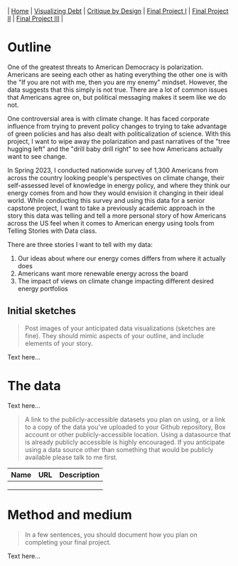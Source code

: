 | [Home](https://ncbartel.github.io/Portfolio/) | [Visualizing Debt](visualizing-government-debt) | [Critique by Design](critique-by-design) | [Final Project I](final-project-part-one) | [Final Project II](final-project-part-two) | [Final Project III](final-project-part-three) |


# Outline

One of the greatest threats to American Democracy is polarization. Americans are seeing each other as hating everything the other one is with the "If you are not with me, then you are my enemy" mindset. However, the data suggests that this simply is not true. There are a lot of common issues that Americans agree on, but political messaging makes it seem like we do not. 

One controversial area is with climate change. It has faced corporate influence from trying to prevent policy changes to trying to take advantage of green policies and has also dealt with politicalization of science. With this project, I want to wipe away the polarization and past narratives of the "tree hugging left" and the "drill baby drill right" to see how Americans actually want to see change. 

In Spring 2023, I conducted nationwide survey of 1,300 Americans from across the country looking people's perspectives on climate change, their self-assessed level of knowledge in energy policy, and where they think our energy comes from and how they would envision it changing in their ideal world. While conducting this survey and using this data for a senior capstone project, I want to take a previously academic approach in the story this data was telling and tell a more personal story of how Americans across the US feel when it comes to American energy using tools from Telling Stories with Data class. 

There are three stories I want to tell with my data:
1. Our ideas about where our energy comes differs from where it actually does
2. Americans want more renewable energy across the board 
3. The impact of views on climate change impacting different desired energy portfolios

## Initial sketches
> Post images of your anticipated data visualizations (sketches are fine). They should mimic aspects of your outline, and include elements of your story.  

Text here...

# The data



Text here...

> A link to the publicly-accessible datasets you plan on using, or a link to a copy of the data you've uploaded to your Github repository, Box account or other publicly-accessible location. Using a datasource that is already publicly accessible is highly encouraged.  If you anticipate using a data source other than something that would be publicly available please talk to me first. 

| Name | URL | Description |
|------|-----|-------------|
|      |     |             |
|      |     |             |
|      |     |             |

# Method and medium
> In a few sentences, you should document how you plan on completing your final project. 

Text here...

